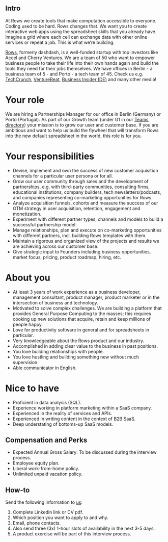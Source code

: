 ## Intro
At Rows we create tools that make computation accessible to everyone.
Coding used to be hard. Rows changes that. We want you to create interactive web apps using the spreadsheet skills that you already have. Imagine a grid where each cell can exchange data with other online services or repeat a job. This is what we’re building.

[Rows](https://rows.com/), formerly dashdash, is a well-funded startup with top investors like Accel and Cherry Ventures. We are a team of 50 who want to empower business people to take their life into their own hands again and build the tools they need for their jobs themselves. We have offices in Berlin - a business team of 5 - and Porto - a tech team of 45. Check us e.g. [TechCrunch](https://tcrn.ch/3dEhNKD), [VentureBeat](https://venturebeat.com/2021/02/23/rows-raises-16-million-and-launches-next-gen-spreadsheets-with-built-in-data-integrations/), [Business Insider (DE)](https://www.businessinsider.de/gruenderszene/rows-excel-konkurrent-finanzierung/) and many other media!

# Your role
We are hiring a Partnerships Manager for our office in Berlin (Germany) or Porto (Portugal). As part of our Growth team (under G1 in our [Teams directory](https://github.com/dashdash/hiring/blob/master/Teams.md)) your mission is to grow our user and customer base. If you are ambitious and want to help us build the flywheel that will transform Rows into the new default spreadsheet in the world, this role is for you. 

# Your responsibilities
* Devise, implement and own the success of new customer acquisition channels for a particular user persona or for all.
* Grow our user community through sales and the development of partnerships, e.g. with third-party communities, consulting firms, educational institutions, company builders, tech newsletters/podcasts, and companies representing co-marketing opportunities for Rows.
* Analyze acquisition funnels, cohorts and measure the success of our GTM strategy in user acquisition, retention, engagement and monetization.
* Experiment with different partner types, channels and models to build a successful partnership model.
* Manage relationships, plan and execute on co-marketing opportunities with different partners, incl. building Rows templates with them.
* Maintain a rigorous and organized view of the projects and results we are achieving across our customer base. 
* Give strategic input to Founders including business opportunities, market focus, pricing, product roadmap, hiring, etc.

# About you
* At least 3 years of work experience as a business developer, management consultant, product manager, product marketer or in the intersection of business and technology.
* Motivated to solve complex challenges. We are building a platform that provides General Purpose Computing to the masses; this requires cooking up new solutions that acquire, retain and keep millions of people happy.
* Love for productivity software in general and for spreadsheets in particular.
* Very knowledgeable about the Rows product and our industry.
* Accomplished in adding clear value to the business in past positions.
* You love building relationships with people. 
* You love hustling and building something new without much supervision.
* Able communicator in English. 


# Nice to have
* Proficient in data analysis (SQL).
* Experience working in platform marketing within a SaaS company.
* Experienced in the reality of services and APIs.
* Experienced in writing content in the context of B2B SaaS.
* Deep understating of bottoms-up SaaS models.


## Compensation and Perks
- Expected Annual Gross Salary: To be discussed during the interview process.
- Employee equity plan.
- Liberal work-from-home policy.
- Unlimited unpaid vacation policy.

## How-to
Send the following information to [us](mailto:join@rows.com):
1. Complete Linkedin link or CV pdf.
1. Which position you want to apply to and why.
1. Email, phone contacts.
1. Also send three (3x) 1-hour slots of availability in the next 3-5 days.
1. A product exercise will be part of this interview process.
